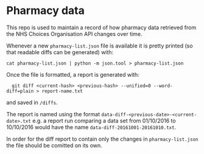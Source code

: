 # Pharmacy data

This repo is used to maintain a record of how pharmacy data retrieved from the
NHS Choices Organisation API changes over time.

Whenever a new `pharmacy-list.json` file is available it is pretty printed
(so that readable diffs can be generated) with:
```
cat pharmacy-list.json | python -m json.tool > pharmacy-list.json
```

Once the file is formatted, a report is generated with:
```
  git diff <current-hash> <previous-hash> --unified=0 --word-diff=plain > report-name.txt
```
and saved in `/diffs`.

The report is named using the format
`data-diff-<previous-date>-<current-date>.txt` e.g. a report run comparing
a data set from 01/10/2016 to 10/10/2016 would have the name
`data-diff-20161001-20161010.txt`.

In order for the diff report to contain only the changes in `pharmacy-list.json`
the file should be comitted on its own.

